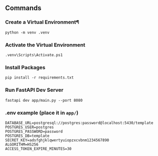 ## Commands

### Create a Virtual Environment¶

```
python -m venv .venv
```

### Activate the Virtual Environment

```
.venv\Scripts\Activate.ps1
```

### Install Packages

```
pip install -r requirements.txt
```

### Run FastAPI Dev Server

```
fastapi dev app/main.py --port 8080
```

### .env example (place it in `app/`)

```
DATABASE_URL=postgresql://postgres:password@localhost:5430/template
POSTGRES_USER=postgres
POSTGRES_PASSWORD=password
POSTGRES_DB=template
SECRET_KEY=adsfghjklqwertyuiopzxcvbnm1234567890
ALGORITHM=HS256
ACCESS_TOKEN_EXPIRE_MINUTES=30
```
